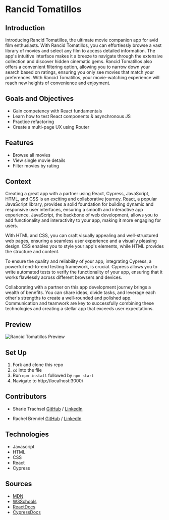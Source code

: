 # Rancid Tomatillos

## Introduction
Introducing Rancid Tomatillos, the ultimate movie companion app for avid film enthusiasts. With Rancid Tomatillos, you can effortlessly browse a vast library of movies and select any film to access detailed information. The app's intuitive interface makes it a breeze to navigate through the extensive collection and discover hidden cinematic gems. Rancid Tomatillos also offers a convenient filtering option, allowing you to narrow down your search based on ratings, ensuring you only see movies that match your preferences. With Rancid Tomatillos, your movie-watching experience will reach new heights of convenience and enjoyment.

## Goals and Objectives
- Gain competency with React fundamentals
- Learn how to test React components & asynchronous JS
- Practice refactoring
- Create a multi-page UX using Router

## Features
  - Browse all movies
  - View single movie details
  - Filter movies by rating

## Context 
 Creating a great app with a partner using React, Cypress, JavaScript, HTML, and CSS is an exciting and collaborative journey. React, a popular JavaScript library, provides a solid foundation for building dynamic and responsive user interfaces, ensuring a smooth and interactive app experience. JavaScript, the backbone of web development, allows you to add functionality and interactivity to your app, making it more engaging for users.

With HTML and CSS, you can craft visually appealing and well-structured web pages, ensuring a seamless user experience and a visually pleasing design. CSS enables you to style your app's elements, while HTML provides the structure and content.

To ensure the quality and reliability of your app, integrating Cypress, a powerful end-to-end testing framework, is crucial. Cypress allows you to write automated tests to verify the functionality of your app, ensuring that it works flawlessly across different browsers and devices.

Collaborating with a partner on this app development journey brings a wealth of benefits. You can share ideas, divide tasks, and leverage each other's strengths to create a well-rounded and polished app. Communication and teamwork are key to successfully combining these technologies and creating a stellar app that exceeds user expectations.

## Preview
![Rancid Tomatillos Preview](https://github.com/brendel-r/rancidtomatillos/assets/122052199/b712f160-ca8d-47fb-821b-cf7ddc33ba07)

  
## Set Up
1. Fork and clone this repo
1. `cd` into the file
1. Run `npm install` followed by `npm start`
1. Navigate to http://localhost:3000/


## Contributors
  - Sharie Trachsel [GitHub](https://github.com/sdtrachsel) / [LinkedIn](https://www.linkedin.com/search/results/all/?fetchDeterministicClustersOnly=true&heroEntityKey=urn%3Ali%3Afsd_profile%3AACoAABss4R8BNSe3nOdV7w-2lNYAkkqo9KAph7E&keywords=sharie%20trachsel&origin=RICH_QUERY_SUGGESTION&position=0&searchId=91dfcc3a-5845-47d5-a755-e3edb8422645)
  
  - Rachel Brendel [GitHub](https://github.com/brendel-r) / [LinkedIn](https://www.linkedin.com/in/rachel-brendel-bb9673197/)

## Technologies
  - Javascript
  - HTML
  - CSS
  - React
  - Cypress

## Sources
  - [MDN](http://developer.mozilla.org/en-US/)
  - [W3Schools](https://www.w3schools.com/)
  - [ReactDocs](https://react.dev/reference/react)
  - [CypressDocs](https://docs.cypress.io/guides/overview/why-cypress)
